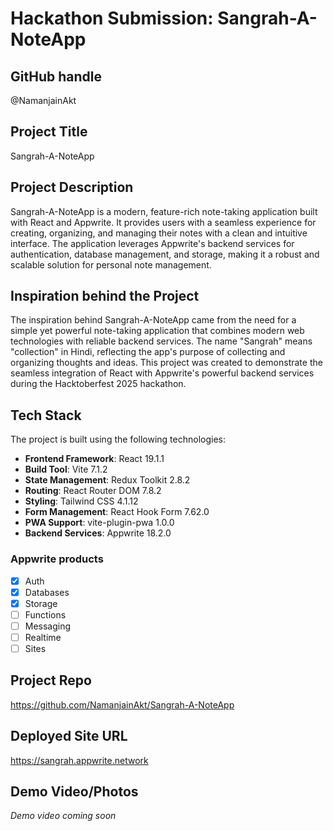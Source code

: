 # Hackathon Submission: Sangrah-A-NoteApp

## GitHub handle

@NamanjainAkt

## Project Title

Sangrah-A-NoteApp

## Project Description

Sangrah-A-NoteApp is a modern, feature-rich note-taking application built with React and Appwrite. It provides users with a seamless experience for creating, organizing, and managing their notes with a clean and intuitive interface. The application leverages Appwrite's backend services for authentication, database management, and storage, making it a robust and scalable solution for personal note management.

## Inspiration behind the Project

The inspiration behind Sangrah-A-NoteApp came from the need for a simple yet powerful note-taking application that combines modern web technologies with reliable backend services. The name "Sangrah" means "collection" in Hindi, reflecting the app's purpose of collecting and organizing thoughts and ideas. This project was created to demonstrate the seamless integration of React with Appwrite's powerful backend services during the Hacktoberfest 2025 hackathon.

## Tech Stack

The project is built using the following technologies:

- **Frontend Framework**: React 19.1.1
- **Build Tool**: Vite 7.1.2
- **State Management**: Redux Toolkit 2.8.2
- **Routing**: React Router DOM 7.8.2
- **Styling**: Tailwind CSS 4.1.12
- **Form Management**: React Hook Form 7.62.0
- **PWA Support**: vite-plugin-pwa 1.0.0
- **Backend Services**: Appwrite 18.2.0

### Appwrite products

- [x] Auth
- [x] Databases
- [x] Storage
- [ ] Functions
- [ ] Messaging
- [ ] Realtime
- [ ] Sites

## Project Repo

https://github.com/NamanjainAkt/Sangrah-A-NoteApp

## Deployed Site URL

https://sangrah.appwrite.network

## Demo Video/Photos

_Demo video coming soon_
